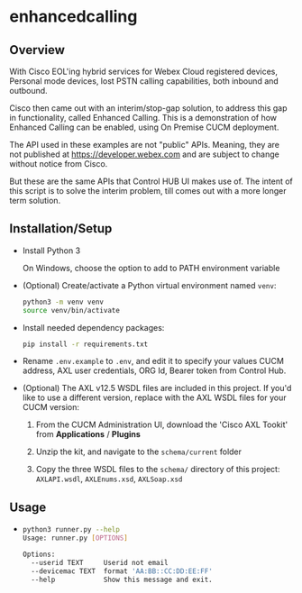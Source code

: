 # enhancedcalling

## Overview
With Cisco EOL'ing hybrid services for Webex Cloud registered devices, Personal mode devices, lost PSTN calling capabilities, both inbound and outbound.

Cisco then came out with an interim/stop-gap solution, to address this gap in functionality, called Enhanced Calling.
This is a demonstration of how Enhanced Calling can be enabled, using On Premise CUCM deployment.

The API used in these examples are not "public" APIs. Meaning, they are not published at https://developer.webex.com and are subject to change without notice from Cisco.

But these are the same APIs that Control HUB UI makes use of.
The intent of this script is to solve the interim problem, till comes out with a more longer term solution.
## Installation/Setup
* Install Python 3

    On Windows, choose the option to add to PATH environment variable

* (Optional) Create/activate a Python virtual environment named `venv`:

    ```bash
    python3 -m venv venv
    source venv/bin/activate
    ```
* Install needed dependency packages:

    ```bash
    pip install -r requirements.txt
    ```

* Rename `.env.example` to `.env`, and edit it to specify your values CUCM address, AXL user credentials, ORG Id, Bearer token from Control Hub.

* (Optional) The AXL v12.5 WSDL files are included in this project.  If you'd like to use a different version, replace with the AXL WSDL files for your CUCM version:

    1. From the CUCM Administration UI, download the 'Cisco AXL Tookit' from **Applications** / **Plugins**

    1. Unzip the kit, and navigate to the `schema/current` folder

    1. Copy the three WSDL files to the `schema/` directory of this project: `AXLAPI.wsdl`, `AXLEnums.xsd`, `AXLSoap.xsd`


## Usage

* 
    ```bash
    python3 runner.py --help
    Usage: runner.py [OPTIONS]

    Options:
      --userid TEXT     Userid not email
      --devicemac TEXT  format 'AA:BB::CC:DD:EE:FF'
      --help            Show this message and exit.
    ```

